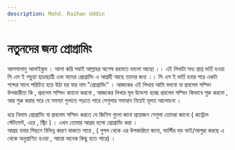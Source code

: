 ```yaml
---
description: Mohd. Raihan Uddin
---
```


# নতুনদের জন্য প্রোগ্রামিং

 আসসালামু আলাইকুম । আশা করি সবাই আল্লাহর অশেষ রহমতে ভালো আছো ।। এই লিখাটা সদ্য প্রাপ্ত ভর্তি হওয়া সি এস ই পড়ুয়া ছাত্রছাত্রী এবং যাদের প্রোগ্রামিং এ আগ্রহী আছে তাদের জন্য ।। সি এস ই ভর্তি হবার পরে একটা শব্দের সাথে পরিচিত হয়ে উঠা হয় যার নাম "প্রোগ্রামিং" । আজকের এই লিখায় আমি বলবো না প্রবলেম সল্ভিং উপকারীতা কি , প্রবলেম সল্ভিং ক্যানো করবো , আজকের লিখার মূল উদ্দেশ্য হচ্ছে প্রবলেম সল্ভিং কিভাবে শুরু করবো , আর শুরু করার পরে যে সমস্যা গুলাতে পড়তে পারে সেগুলার সমাধান নিয়েই মূলত আলোচনা ।

ধরে নিলাম প্রোগ্রামিং বা প্রবলেম সল্ভিং করতে যে জিনিস গুলো জানা প্রয়োজন সেগুলা তোমরা জানো \( কন্ট্রোল স্টেটমেন্ট, এরে , স্ট্রিং \) । এখন তোমার আগ্রহ  হলো প্রোগ্রামিং করা ।  
আগ্রহ হবার পিছনে বিভিন্ন কারণ থাকতে পারে , \( গুগল থেকে এর উপকারিতা জানা, ভার্স্টির বড় ভাই/আপুরা করছে এ থেকে অনুপ্রাণিত হওয়া , আরো অনেক কিছু হতে পারে\) । 

